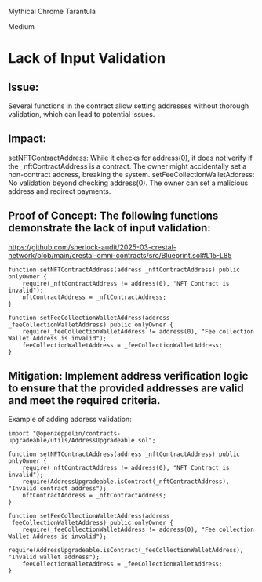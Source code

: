 Mythical Chrome Tarantula

Medium

# Lack of Input Validation

## Issue: 
Several functions in the contract allow setting addresses without thorough validation, which can lead to potential issues.

## Impact:

setNFTContractAddress: While it checks for address(0), it does not verify if the _nftContractAddress is a contract. The owner might accidentally set a non-contract address, breaking the system.
setFeeCollectionWalletAddress: No validation beyond checking address(0). The owner can set a malicious address and redirect payments.

## Proof of Concept: The following functions demonstrate the lack of input validation:
https://github.com/sherlock-audit/2025-03-crestal-network/blob/main/crestal-omni-contracts/src/Blueprint.sol#L15-L85
```solidity
function setNFTContractAddress(address _nftContractAddress) public onlyOwner {
    require(_nftContractAddress != address(0), "NFT Contract is invalid");
    nftContractAddress = _nftContractAddress;
}

function setFeeCollectionWalletAddress(address _feeCollectionWalletAddress) public onlyOwner {
    require(_feeCollectionWalletAddress != address(0), "Fee collection Wallet Address is invalid");
    feeCollectionWalletAddress = _feeCollectionWalletAddress;
}
```

## Mitigation: Implement address verification logic to ensure that the provided addresses are valid and meet the required criteria.

Example of adding address validation:
```solidity
import "@openzeppelin/contracts-upgradeable/utils/AddressUpgradeable.sol";

function setNFTContractAddress(address _nftContractAddress) public onlyOwner {
    require(_nftContractAddress != address(0), "NFT Contract is invalid");
    require(AddressUpgradeable.isContract(_nftContractAddress), "Invalid contract address");
    nftContractAddress = _nftContractAddress;
}

function setFeeCollectionWalletAddress(address _feeCollectionWalletAddress) public onlyOwner {
    require(_feeCollectionWalletAddress != address(0), "Fee collection Wallet Address is invalid");
    require(AddressUpgradeable.isContract(_feeCollectionWalletAddress), "Invalid wallet address");
    feeCollectionWalletAddress = _feeCollectionWalletAddress;
}
```